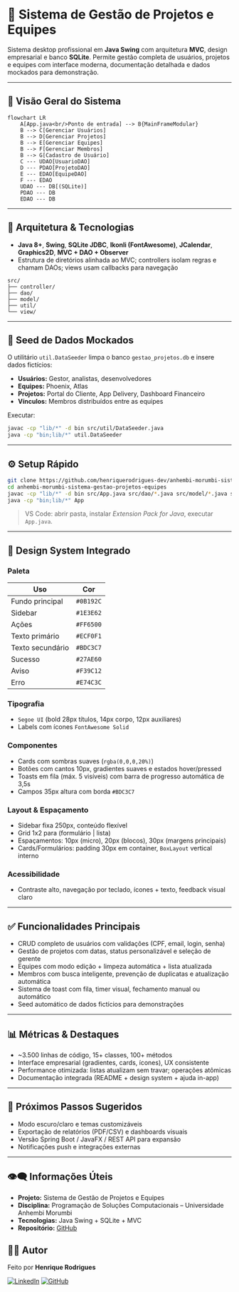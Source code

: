 # 🚀 Sistema de Gestão de Projetos e Equipes

Sistema desktop profissional em **Java Swing** com arquitetura **MVC**, design empresarial e banco **SQLite**. Permite gestão completa de usuários, projetos e equipes com interface moderna, documentação detalhada e dados mockados para demonstração.

---

## 🧭 Visão Geral do Sistema

```mermaid
flowchart LR
    A[App.java<br/>Ponto de entrada] --> B{MainFrameModular}
    B --> C[Gerenciar Usuários]
    B --> D[Gerenciar Projetos]
    B --> E[Gerenciar Equipes]
    B --> F[Gerenciar Membros]
    B --> G[Cadastro de Usuário]
    C --- UDAO[UsuarioDAO]
    D --- PDAO[ProjetoDAO]
    E --- EDAO[EquipeDAO]
    F --- EDAO
    UDAO --- DB[(SQLite)]
    PDAO --- DB
    EDAO --- DB
```

---

## 📂 Arquitetura & Tecnologias

- **Java 8+**, **Swing**, **SQLite JDBC**, **Ikonli (FontAwesome)**, **JCalendar**, **Graphics2D**, **MVC + DAO + Observer**
- Estrutura de diretórios alinhada ao MVC; controllers isolam regras e chamam DAOs; views usam callbacks para navegação

```text
src/
├── controller/
├── dao/
├── model/
├── util/
└── view/
```

---

## 🧪 Seed de Dados Mockados

O utilitário `util.DataSeeder` limpa o banco `gestao_projetos.db` e insere dados fictícios:
- **Usuários:** Gestor, analistas, desenvolvedores
- **Equipes:** Phoenix, Atlas
- **Projetos:** Portal do Cliente, App Delivery, Dashboard Financeiro
- **Vínculos:** Membros distribuídos entre as equipes

Executar:
```bash
javac -cp "lib/*" -d bin src/util/DataSeeder.java
java -cp "bin;lib/*" util.DataSeeder
```

---

## ⚙️ Setup Rápido

```bash
git clone https://github.com/henriquerodrigues-dev/anhembi-morumbi-sistema-gestao-projetos-equipes.git
cd anhembi-morumbi-sistema-gestao-projetos-equipes
javac -cp "lib/*" -d bin src/App.java src/dao/*.java src/model/*.java src/util/*.java src/controller/*.java src/view/*.java
java -cp "bin;lib/*" App
```

> VS Code: abrir pasta, instalar *Extension Pack for Java*, executar `App.java`.

---

## 🎨 Design System Integrado

### Paleta
| Uso | Cor |
| --- | --- |
| Fundo principal | `#0B192C` |
| Sidebar | `#1E3E62` |
| Ações | `#FF6500` |
| Texto primário | `#ECF0F1` |
| Texto secundário | `#BDC3C7` |
| Sucesso | `#27AE60` |
| Aviso | `#F39C12` |
| Erro | `#E74C3C` |

### Tipografia
- `Segoe UI` (bold 28px títulos, 14px corpo, 12px auxiliares)
- Labels com ícones `FontAwesome Solid`

### Componentes
- Cards com sombras suaves (`rgba(0,0,0,20%)`)
- Botões com cantos 10px, gradientes suaves e estados hover/pressed
- Toasts em fila (máx. 5 visíveis) com barra de progresso automática de 3,5s
- Campos 35px altura com borda `#BDC3C7`

### Layout & Espaçamento
- Sidebar fixa 250px, conteúdo flexível
- Grid 1x2 para (formulário | lista)
- Espaçamentos: 10px (micro), 20px (blocos), 30px (margens principais)
- Cards/Formulários: padding 30px em container, `BoxLayout` vertical interno

### Acessibilidade
- Contraste alto, navegação por teclado, ícones + texto, feedback visual claro

---

## ✅ Funcionalidades Principais

- CRUD completo de usuários com validações (CPF, email, login, senha)
- Gestão de projetos com datas, status personalizável e seleção de gerente
- Equipes com modo edição + limpeza automática + lista atualizada
- Membros com busca inteligente, prevenção de duplicatas e atualização automática
- Sistema de toast com fila, timer visual, fechamento manual ou automático
- Seed automático de dados fictícios para demonstrações

---

## 📊 Métricas & Destaques

- ~3.500 linhas de código, 15+ classes, 100+ métodos
- Interface empresarial (gradientes, cards, ícones), UX consistente
- Performance otimizada: listas atualizam sem travar; operações atômicas
- Documentação integrada (README + design system + ajuda in-app)

---

## 🔮 Próximos Passos Sugeridos

- Modo escuro/claro e temas customizáveis
- Exportação de relatórios (PDF/CSV) e dashboards visuais
- Versão Spring Boot / JavaFX / REST API para expansão
- Notificações push e integrações externas

---

## 👁️‍🗨️ Informações Úteis

- **Projeto:** Sistema de Gestão de Projetos e Equipes
- **Disciplina:** Programação de Soluções Computacionais – Universidade Anhembi Morumbi
- **Tecnologias:** Java Swing + SQLite + MVC
- **Repositório:** [GitHub](https://github.com/henriquerodrigues-dev/anhembi-morumbi-sistema-gestao-projetos-equipes)

## 🙋‍♂️ Autor

Feito por **Henrique Rodrigues**

[![LinkedIn](https://img.shields.io/badge/-LinkedIn-0A66C2?style=flat&logo=linkedin&logoColor=white)](https://www.linkedin.com/in/henriquerodrigues-dev/)
[![GitHub](https://img.shields.io/badge/-GitHub-181717?style=flat&logo=github&logoColor=white)](https://github.com/henriquerodrigues-dev)
